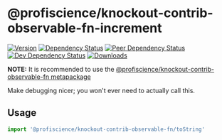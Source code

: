 # @profiscience/knockout-contrib-observable-fn-increment

[![Version][npm-version-shield]][npm]
[![Dependency Status][david-dm-shield]][david-dm]
[![Peer Dependency Status][david-dm-peer-shield]][david-dm-peer]
[![Dev Dependency Status][david-dm-dev-shield]][david-dm-dev]
[![Downloads][npm-stats-shield]][npm-stats]

[david-dm]: https://david-dm.org/Profiscience/knockout-contrib?path=packages/observable.fn.toString
[david-dm-shield]: https://david-dm.org/Profiscience/knockout-contrib/status.svg?path=packages/observable.fn.toString

[david-dm-peer]: https://david-dm.org/Profiscience/knockout-contrib?path=packages/observable.fn.toString&type=peer
[david-dm-peer-shield]: https://david-dm.org/Profiscience/knockout-contrib/status.svg?path=packages/observable.fn.toString&type=peer

[david-dm-dev]: https://david-dm.org/Profiscience/knockout-contrib?path=packages/observable.fn.toString&type=dev
[david-dm-dev-shield]: https://david-dm.org/Profiscience/knockout-contrib/status.svg?path=packages/observable.fn.toString&type=dev

[npm]: https://www.npmjs.com/package/@profiscience/knockout-contrib-observable-fn-to-string
[npm-version-shield]: https://img.shields.io/npm/v/@profiscience/knockout-contrib-observable-fn-to-string.svg

[npm-stats]: http://npm-stat.com/charts.html?package=@profiscience/knockout-contrib-observable-fn-to-string&author=&from=&to=
[npm-stats-shield]: https://img.shields.io/npm/dt/@profiscience/knockout-contrib-observable-fn-to-string.svg?maxAge=2592000

**NOTE:** It is recommended to use the [@profiscience/knockout-contrib-observable-fn metapackage](../observable.fn)

Make debugging nicer; you won't ever need to actually call this.

## Usage

```javascript
import '@profiscience/knockout-contrib-observable-fn/toString'
```
